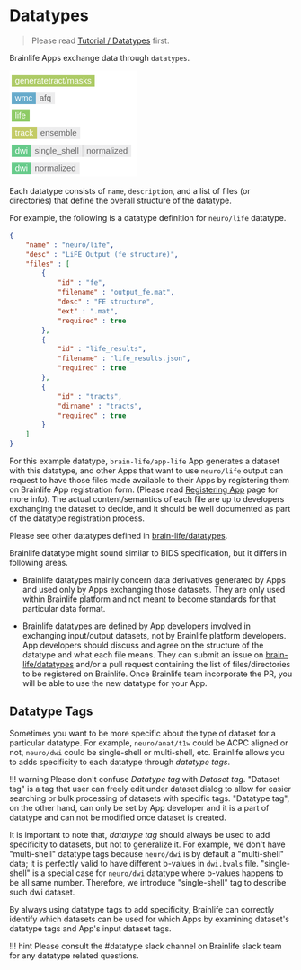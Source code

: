 # Datatypes

> Please read [Tutorial / Datatypes](/docs/user/tutorial/#datatypes) first.

Brainlife Apps exchange data through `datatypes`.

![resources](/img/datatypes.png)

Each datatype consists of `name`, `description`, and a list of files (or directories) that define the overall structure of the datatype. 

For example, the following is a datatype definition for `neuro/life` datatype.

```json
{
    "name" : "neuro/life",
    "desc" : "LiFE Output (fe structure)",
    "files" : [ 
        {
            "id" : "fe",
            "filename" : "output_fe.mat",
            "desc" : "FE structure",
            "ext" : ".mat",
            "required" : true
        }, 
        {
            "id" : "life_results",
            "filename" : "life_results.json",
            "required" : true
        }, 
        {
            "id" : "tracts",
            "dirname" : "tracts",
            "required" : true
        }
    ]
}
```

For this example datatype, `brain-life/app-life` App generates a dataset with this datatype, and other Apps that want to use `neuro/life` output can request to have those files made available to their Apps by registering them on Brainlife App registration form. (Please read [Registering App](/docs/apps/register/) page for more info). The actual content/semantics of each file are up to developers exchanging the dataset to decide, and it should be well documented as part of the datatype registration process.

Please see other datatypes defined in [brain-life/datatypes](https://github.com/brain-life/datatypes/tree/master/datatypes).

Brainlife datatype might sound similar to BIDS specification, but it differs in following areas.

* Brainlife datatypes mainly concern data derivatives generated by Apps and used only by Apps exchanging those datasets. They are only used within Brainlife platform and not meant to become standards for that particular data format.

* Brainlife datatypes are defined by App developers involved in exchanging input/output datasets, not by Brainlife platform developers. App developers should discuss and agree on the structure of the datatype and what each file means. They can submit an issue on [brain-life/datatypes](https://github.com/brain-life/datatypes/issues) and/or a pull request containing the list of files/directories to be registered on Brainlife. Once Brainlife team incorporate the PR, you will be able to use the new datatype for your App.

## Datatype Tags

Sometimes you want to be more specific about the type of dataset for a particular datatype. For example, `neuro/anat/t1w` could be ACPC aligned or not, `neuro/dwi` could be single-shell or multi-shell, etc. Brainlife allows you to adds specificity to each datatype through *datatype tags*. 

!!! warning
    Please don't confuse *Datatype tag* with *Dataset tag*. "Dataset tag" is a tag that user can freely edit under dataset dialog to allow for easier searching or bulk processing of datasets with specific tags. "Datatype tag", on the other hand, can only be set by App developer and it is a part of datatype and can not be modified once dataset is created.

It is important to note that, *datatype tag* should always be used to add specificity to datasets, but not to generalize it. For example, we don't have "multi-shell" datatype tags because `neuro/dwi` is by default a "multi-shell" data; it is perfectly valid to have different b-values in `dwi.bvals` file. "single-shell" is a special case for `neuro/dwi` datatype where b-values happens to be all same number. Therefore, we introduce "single-shell" tag to describe such dwi dataset.

By always using datatype tags to add specificity, Brainlife can correctly identify which datasets can be used for which Apps by examining dataset's datatype tags and App's input dataset tags. 

!!! hint
    Please consult the #datatype slack channel on Brainlife slack team for any datatype related questions.
